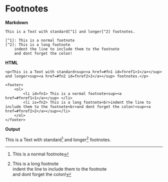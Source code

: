 # Footnotes

**Markdown**

    This is a Text with standard[^1] and longer[^2] footnotes.

    [^1]: This is a normal footnote
    [^2]: This is a long footnote  
        indent the line to include them to the footnote   
        and dont forget the colon!

**HTML**

    <p>This is a Text with standard<sup><a href=#fn1 id=fnref1>1</a></sup>
    and longer<sup><a href=#fn2 id=fnref2>2</a></sup> footnotes.</p>

    <footer>
        <ol>
            <li id=fn1> This is a normal footnote<sup><a href=#fnref1>1</a></sup> </li>
            <li is=fn2> This is a long footnote<br>indent the line to include them to the footnote<br>and dont forget the colon!<sup><a href=#fnref2>2</a></sup></li>
        </ol>
    </footer>

**Output**

This is a Text with standard[^1] and longer[^2] footnotes.

[^1]: This is a normal footnote
[^2]: This is a long footnote  
    indent the line to include them to the footnote   
    and dont forget the colon!